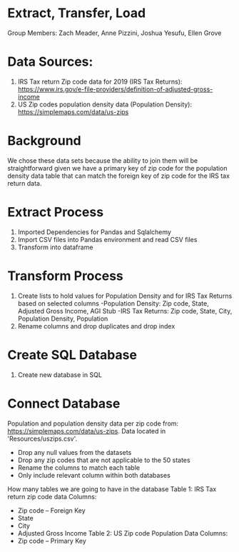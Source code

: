 # Extract, Transfer, Load
Group Members: Zach Meader, Anne Pizzini, Joshua Yesufu, Ellen Grove

# Data Sources:
1. IRS Tax return Zip code data for 2019 (IRS Tax Returns): https://www.irs.gov/e-file-providers/definition-of-adjusted-gross-income   
2. US Zip codes population density data (Population Density): https://simplemaps.com/data/us-zips  

# Background
We chose these data sets because the ability to join them will be straightforward 
given we have a primary key of zip code for the population density data table that 
can match the foreign key of zip code for the IRS tax return data.



# Extract Process

1) Imported Dependencies for Pandas and Sqlalchemy
2) Import CSV files into Pandas environment and read CSV files
3) Transform into dataframe


# Transform Process
1) Create lists to hold values for Population Density and for IRS Tax Returns based on selected columns
-Population Density: Zip code, State, Adjusted Gross Income, AGI Stub 
-IRS Tax Returns: Zip code, State, City, Population Density, Population 
2) Rename columns and drop duplicates and drop index


# Create SQL Database
1) Create new database in SQL

# Connect Database
Population and population density data per zip code from: https://simplemaps.com/data/us-zips.
Data located in 'Resources/uszips.csv'.


- Drop any null values from the datasets
- Drop any zip codes that are not applicable to the 50 states
- Rename the columns to match each table
- Only include relevant column within both databases


How many tables we are going to have in the database
Table 1: IRS Tax return zip code data
Columns:
- Zip code – Foreign Key
- State
- City
- Adjusted Gross Income
Table 2: US Zip code Population Data
Columns:
- Zip code – Primary Key

